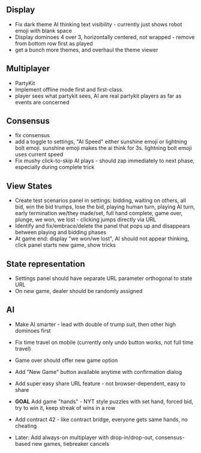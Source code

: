 ## Display
- Fix dark theme AI thinking text visibility - currently just shows robot emoji with blank space
- Display dominoes 4 over 3, horizontally centered, not wrapped - remove from bottom row first as played
- get a bunch more themes, and overhaul the theme viewer

## Multiplayer
- PartyKit
- Implement offline mode first and first-class.
- player sees what partykit sees, AI are real partykit players as far as events are concerned

## Consensus
- fix consensus
- add a toggle to settings, "AI Speed" either sunshine emoji or lightning bolt emoji.  sunshine emoji makes the ai think for 3s.  lightning bolt emoji uses current speed    
- Fix mushy click-to-skip AI plays - should zap immediately to next phase, especially during complete trick

## View States
- Create test scenarios panel in settings: bidding, waiting on others, all bid, win the bid trumps, lose the bid, playing human turn, playing AI turn, early termination we/they made/set, full hand complete, game over, plunge, we won, we lost - clicking jumps directly via URL
- Identify and fix/embrace/delete the panel that pops up and disappears between playing and bidding phases
- At game end: display "we won/we lost", AI should not appear thinking, click panel starts new game, show tricks

## State representation
- Settings panel should have separate URL parameter orthogonal to state URL
- On new game, dealer should be randomly assigned

## AI
- Make AI smarter - lead with double of trump suit, then other high dominoes first

- Fix time travel on mobile (currently only undo button works, not full time travel)
- Game over should offer new game option
- Add "New Game" button available anytime with confirmation dialog
- Add super easy share URL feature - not browser-dependent, easy to share
- **GOAL** Add game "hands" - NYT style puzzles with set hand, forced bid, try to win it, keep streak of wins in a row
- Add contract 42 - like contract bridge, everyone gets same hands, no cheating
- Later: Add always-on multiplayer with drop-in/drop-out, consensus-based new games, tiebreaker cancels